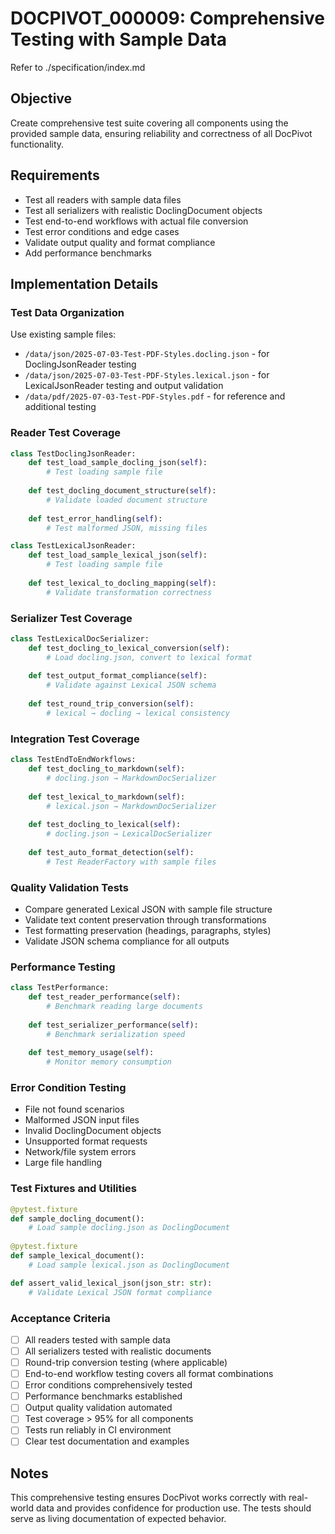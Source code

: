 # DOCPIVOT_000009: Comprehensive Testing with Sample Data

Refer to ./specification/index.md

## Objective

Create comprehensive test suite covering all components using the provided sample data, ensuring reliability and correctness of all DocPivot functionality.

## Requirements

- Test all readers with sample data files
- Test all serializers with realistic DoclingDocument objects
- Test end-to-end workflows with actual file conversion
- Test error conditions and edge cases
- Validate output quality and format compliance
- Add performance benchmarks

## Implementation Details

### Test Data Organization
Use existing sample files:
- `/data/json/2025-07-03-Test-PDF-Styles.docling.json` - for DoclingJsonReader testing
- `/data/json/2025-07-03-Test-PDF-Styles.lexical.json` - for LexicalJsonReader testing and output validation
- `/data/pdf/2025-07-03-Test-PDF-Styles.pdf` - for reference and additional testing

### Reader Test Coverage
```python
class TestDoclingJsonReader:
    def test_load_sample_docling_json(self):
        # Test loading sample file
        
    def test_docling_document_structure(self):
        # Validate loaded document structure
        
    def test_error_handling(self):
        # Test malformed JSON, missing files

class TestLexicalJsonReader:  
    def test_load_sample_lexical_json(self):
        # Test loading sample file
        
    def test_lexical_to_docling_mapping(self):
        # Validate transformation correctness
```

### Serializer Test Coverage
```python
class TestLexicalDocSerializer:
    def test_docling_to_lexical_conversion(self):
        # Load docling.json, convert to lexical format
        
    def test_output_format_compliance(self):
        # Validate against Lexical JSON schema
        
    def test_round_trip_conversion(self):
        # lexical → docling → lexical consistency
```

### Integration Test Coverage
```python
class TestEndToEndWorkflows:
    def test_docling_to_markdown(self):
        # docling.json → MarkdownDocSerializer
        
    def test_lexical_to_markdown(self):
        # lexical.json → MarkdownDocSerializer
        
    def test_docling_to_lexical(self):
        # docling.json → LexicalDocSerializer
        
    def test_auto_format_detection(self):
        # Test ReaderFactory with sample files
```

### Quality Validation Tests
- Compare generated Lexical JSON with sample file structure
- Validate text content preservation through transformations
- Test formatting preservation (headings, paragraphs, styles)
- Validate JSON schema compliance for all outputs

### Performance Testing
```python
class TestPerformance:
    def test_reader_performance(self):
        # Benchmark reading large documents
        
    def test_serializer_performance(self):  
        # Benchmark serialization speed
        
    def test_memory_usage(self):
        # Monitor memory consumption
```

### Error Condition Testing
- File not found scenarios
- Malformed JSON input files
- Invalid DoclingDocument objects  
- Unsupported format requests
- Network/file system errors
- Large file handling

### Test Fixtures and Utilities
```python
@pytest.fixture
def sample_docling_document():
    # Load sample docling.json as DoclingDocument
    
@pytest.fixture  
def sample_lexical_document():
    # Load sample lexical.json as DoclingDocument

def assert_valid_lexical_json(json_str: str):
    # Validate Lexical JSON format compliance
```

### Acceptance Criteria

- [ ] All readers tested with sample data
- [ ] All serializers tested with realistic documents
- [ ] Round-trip conversion testing (where applicable)
- [ ] End-to-end workflow testing covers all format combinations
- [ ] Error conditions comprehensively tested
- [ ] Performance benchmarks established
- [ ] Output quality validation automated
- [ ] Test coverage > 95% for all components
- [ ] Tests run reliably in CI environment
- [ ] Clear test documentation and examples

## Notes

This comprehensive testing ensures DocPivot works correctly with real-world data and provides confidence for production use. The tests should serve as living documentation of expected behavior.